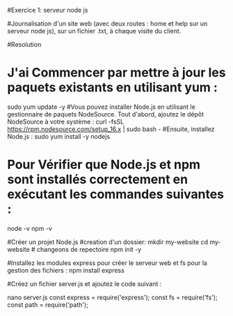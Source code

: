 #Exercice 1: serveur node js

#Journalisation d'un site web (avec deux routes : home et help sur un serveur node js), sur un fichier .txt, à chaque visite du client.

#Resolution
# J'ai Commencer par mettre à jour les paquets existants en utilisant yum :
sudo yum update -y
#Vous pouvez installer Node.js en utilisant le gestionnaire de paquets NodeSource. Tout d'abord, ajoutez le dépôt NodeSource à votre système :
curl -fsSL https://rpm.nodesource.com/setup_16.x | sudo bash -
#Ensuite, installez Node.js :
sudo yum install -y nodejs
# Pour Vérifier que Node.js et npm sont installés correctement en exécutant les commandes suivantes :
node -v
npm -v

#Créer un projet Node.js
#creation d'un dossier:
mkdir my-website
cd my-website  # changeons de repectoire
npm init -y 

#Installez les modules express pour créer le serveur web et fs pour la gestion des fichiers :
npm install express

#Créez un fichier server.js et ajoutez le code suivant :

nano server.js
const express = require('express');
const fs = require('fs');
const path = require('path');

const app = express();
const port = 3000;

// Middleware pour journaliser les visites
app.use((req, res, next) => {
  const log = `${new Date().toISOString()} - ${req.method} ${req.url}\n`;
  fs.appendFile(path.join(__dirname, 'visits.log'), log, (err) => {
    if (err) {
      console.error('Failed to write log:', err);
    }
  });
  next();
});

// Route home
app.get('/', (req, res) => {
  res.send('Welcome to the Home Page!');
});

// Route help
app.get('/help', (req, res) => {
  res.send('Welcome to the Help Page!');
});

app.listen(port, () => {
  console.log(`Server running at http://localhost:${port}/`);
});

#Exécutez le serveur avec la commande suivante :

node server.js
# pour la journalisation:j'ai utilise une bibliothèque de journalisation winston :

npm install winston
